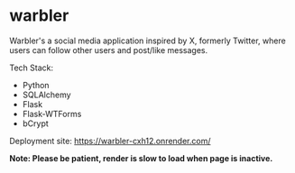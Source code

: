 # warbler

Warbler's a social media application inspired by X, formerly Twitter, where users can follow other users and post/like messages.

Tech Stack:
- Python
- SQLAlchemy
- Flask
- Flask-WTForms
- bCrypt
  
Deployment site: https://warbler-cxh12.onrender.com/

**Note: Please be patient, render is slow to load when page is inactive.**




